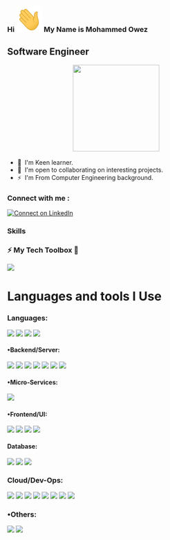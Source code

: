 ### Hi <img src="https://github.com/AkashSingh3031/AkashSingh3031/blob/main/images/Hi.gif" width="60px" height="60px" style="max-width:100%;"> My Name is Mohammed Owez 

Software Engineer
-------------------

<p align="center">
  <img src="https://user-images.githubusercontent.com/59692344/172132315-c69c47d0-4add-4af6-bfc1-203e2656d27b.gif" height="200px" width="200px" >
</p>


* 🧠  I'm Keen learner.
 * 🤝  I'm open to collaborating on interesting projects.
* ⚡  I'm From Computer Engineering background.

### Connect with me :
[![Connect on LinkedIn](https://img.shields.io/badge/-Linkedin-0e76a8?style=flat&amp;labelColor=white&amp;logo=linkedin&amp;logoColor=0e76a8)](
https://www.linkedin.com/in/mohammed-owez-217740172/)

### Skills 
### :zap: My Tech Toolbox 🧰
<img src="https://user-images.githubusercontent.com/59692344/172135025-599e1fce-c41e-45f5-a344-8e9ebd312d0c.gif">

<h1 align="left">Languages and tools I Use</h1> 
<!--
<p>
  
 <img height="50" src="https://brandslogos.com/wp-content/uploads/thumbs/java-logo-vector-1.svg"> 
<img height="50" src="https://upload.wikimedia.org/wikipedia/commons/thumb/c/c3/Python-logo-notext.svg/2048px-Python-logo-notext.svg.png"> 
  
<img height="40" src="https://www.freepnglogos.com/uploads/html5-logo-png/html5-logo-best-web-design-psd-html-cms-development-ecommerce-6.png"> 
  
  
<img height="40" src="https://user-images.githubusercontent.com/59692344/172140649-5f0d5f37-95db-4069-9e5b-a1f7816eb6d0.png"> 
  
<img height="40" src="https://user-images.githubusercontent.com/59692344/172140725-9bc7307d-37ff-4cea-b039-154a7e7f9f2b.png"> 


   


   
<img height="40" src="https://pngimg.com/uploads/mysql/mysql_PNG1.png">
  
<img height="40" src="https://cdn.icon-icons.com/icons2/2107/PNG/512/file_type_vscode_icon_130084.png">
   
<img height="40" src="https://upload.wikimedia.org/wikipedia/commons/thumb/3/38/Jupyter_logo.svg/1200px-Jupyter_logo.svg.png">
         
<img height="40" src="https://res.cloudinary.com/postman/image/upload/t_team_logo/v1629869194/team/2893aede23f01bfcbd2319326bc96a6ed0524eba759745ed6d73405a3a8b67a8">


<img height="40" src="https://user-images.githubusercontent.com/59692344/172137326-b7393a7b-1414-4238-ae99-def72445ab7c.png">
-->

### Languages:
<code><img src="https://raw.githubusercontent.com/souravpal01/souravpal01/master/img/pl/java.png" height="40"></code>
<code><img src="https://raw.githubusercontent.com/souravpal01/souravpal01/master/img/pl/python.png" height="40"></code>
<code><img src="https://raw.githubusercontent.com/souravpal01/souravpal01/master/img/pl/js.png" height="40"></code>
<code><img src="https://raw.githubusercontent.com/souravpal01/souravpal01/master/img/pl/c.png" height="40"></code>


<!--### Web Development (Full-stack):-->

#### •Backend/Server:
<code><img src="https://raw.githubusercontent.com/souravpal01/souravpal01/master/img/web/backend/j2ee.png" height="40"></code>
<code><img src="https://user-images.githubusercontent.com/59692344/180926893-ce922da8-912d-4ea9-8c7d-d98a7149b0ed.png" height="40"></code>
<code><img src="https://raw.githubusercontent.com/souravpal01/souravpal01/master/img/web/backend/servlet.png" height="40"></code>
<code><img src="https://raw.githubusercontent.com/souravpal01/souravpal01/master/img/web/backend/spring-1.png" height="40"></code>
<code><img src="https://raw.githubusercontent.com/souravpal01/souravpal01/master/img/web/backend/spring-boot.png" height="40"></code>
<code><img src="https://raw.githubusercontent.com/souravpal01/souravpal01/master/img/web/backend/hibernate.jpeg" height="40"></code>
<code><img src="https://raw.githubusercontent.com/souravpal01/souravpal01/master/img/web/backend/tomcat.jpg" height="40"></code>

<!--<code><img src="https://raw.githubusercontent.com/souravpal01/souravpal01/master/img/web/security/security.png" height="40"></code>
<code><img src="https://raw.githubusercontent.com/souravpal01/souravpal01/master/img/web/security/ldap.png" height="40"></code>
<code><img src="https://raw.githubusercontent.com/souravpal01/souravpal01/master/img/web/security/jwt.png" height="40"></code>
<code><img src="https://raw.githubusercontent.com/souravpal01/souravpal01/master/img/web/security/oauth.png" height="40"></code>-->


#### •Micro-Services:
<code><img src="![apim-page-animation-get-business-insights-and-intelligence-through-APIs](https://user-images.githubusercontent.com/59692344/180927250-d5dea8e3-7987-4821-b20f-734fb73c414c.gif)
" height="40"></code>
<!--<code><img src="https://raw.githubusercontent.com/souravpal01/souravpal01/master/img/web/ms/rx.png" height="30"></code>
<code><img src="https://raw.githubusercontent.com/souravpal01/souravpal01/master/img/web/ms/webflux.jpg" height="30"></code>
<code><img src="https://raw.githubusercontent.com/souravpal01/souravpal01/master/img/web/ms/kafka.png" height="30"></code>
<code><img src="https://raw.githubusercontent.com/souravpal01/souravpal01/master/img/web/ms/graphql.png" height="30"></code>
<code><img src="https://raw.githubusercontent.com/souravpal01/souravpal01/master/img/web/ms/elastic.png" height="30"></code>
<code><img src="https://raw.githubusercontent.com/souravpal01/souravpal01/master/img/web/ms/eureka.png" height="30"></code>
<code><img src="https://raw.githubusercontent.com/souravpal01/souravpal01/master/img/web/ms/zuul.png" height="30"></code>
<code><img src="https://raw.githubusercontent.com/souravpal01/souravpal01/master/img/web/ms/hystrix.jpg" height="30"></code>
<code><img src="https://raw.githubusercontent.com/souravpal01/souravpal01/master/img/web/ms/seluth.png" height="30"></code>
<code><img src="https://raw.githubusercontent.com/souravpal01/souravpal01/master/img/web/ms/zipkin.png" height="30"></code>-->

#### •Frontend/UI:
<code><img src="https://raw.githubusercontent.com/souravpal01/souravpal01/master/img/web/ui/react.png" height="40"></code>
<code><img src="https://raw.githubusercontent.com/souravpal01/souravpal01/master/img/web/ui/html.png" height="40"></code>
<code><img src="https://raw.githubusercontent.com/souravpal01/souravpal01/master/img/web/ui/css.png" height="40"></code>
<code><img src="https://raw.githubusercontent.com/souravpal01/souravpal01/master/img/web/ui/bt.jpg" height="40"></code>
<!--<code><img src="https://raw.githubusercontent.com/souravpal01/souravpal01/master/img/web/ui/thymeleaf.png" height="30"></code>
<code><img src="https://raw.githubusercontent.com/souravpal01/souravpal01/master/img/web/ui/angular.jpg" height="30"></code>
<code><img src="https://raw.githubusercontent.com/souravpal01/souravpal01/master/img/web/ui/jq.jpg" height="30"></code>
<code><img src="https://raw.githubusercontent.com/souravpal01/souravpal01/master/img/web/ui/redux.png" height="30"></code>
<code><img src="https://raw.githubusercontent.com/souravpal01/souravpal01/master/img/web/ui/ajax.png" height="30"></code>-->


#### Database:
<code><img src="https://raw.githubusercontent.com/souravpal01/souravpal01/master/img/db/mysql1.png" height="40"></code>
<code><img src="https://raw.githubusercontent.com/souravpal01/souravpal01/master/img/db/oracle.png" height="40"></code>
<code><img src="https://raw.githubusercontent.com/souravpal01/souravpal01/master/img/db/mongo.png" height="40"></code>
<!--<code><img src="https://raw.githubusercontent.com/souravpal01/souravpal01/master/img/db/dy.png" height="30"></code>
<code><img src="https://raw.githubusercontent.com/souravpal01/souravpal01/master/img/db/cas.png" height="30"></code>
<code><img src="https://raw.githubusercontent.com/souravpal01/souravpal01/master/img/db/redis.png" height="30"></code>-->

### Cloud/Dev-Ops:
<code><img src="https://raw.githubusercontent.com/souravpal01/souravpal01/master/img/cloud/aws.png" height="40"></code>
<code><img src="https://raw.githubusercontent.com/souravpal01/souravpal01/master/img/cloud/lambda.png" height="40"></code>
<code><img src="https://raw.githubusercontent.com/souravpal01/souravpal01/master/img/cloud/s3.png" height="40"></code>
<code><img src="https://raw.githubusercontent.com/souravpal01/souravpal01/master/img/cloud/maven.png" height="40"></code>
<code><img src="https://raw.githubusercontent.com/souravpal01/souravpal01/master/img/cloud/git.png" height="40"></code>
<code><img src="https://raw.githubusercontent.com/souravpal01/souravpal01/master/img/cloud/github.png" height="40"></code>
<code><img src="https://raw.githubusercontent.com/souravpal01/souravpal01/master/img/cloud/docker.png" height="40"></code>
<code><img src="https://raw.githubusercontent.com/souravpal01/souravpal01/master/img/cloud/jenkins.jpg" height="40"></code>
<!-- <code><img src="https://raw.githubusercontent.com/souravpal01/souravpal01/master/img/cloud/ku.jpg" height="30"></code>-->

### •Others:
<code><img src="https://raw.githubusercontent.com/souravpal01/souravpal01/master/img/other/agile.jpg" height="40"></code>
<code><img src="https://raw.githubusercontent.com/souravpal01/souravpal01/master/img/other/jira.png" height="40"></code>
<!--<code><img src="https://raw.githubusercontent.com/souravpal01/souravpal01/master/img/other/kaltura.png" height="30"></code>-->

</p>
